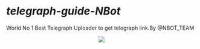 # *telegraph-guide-NBot*
World No 1 Best Telegraph Uploader  to get telegraph link.By @NBOT_TEAM 
<p align="center"> <img src= "https://telegra.ph/file/4f759717c9bad2111c4a3.jpg"> </p> 
